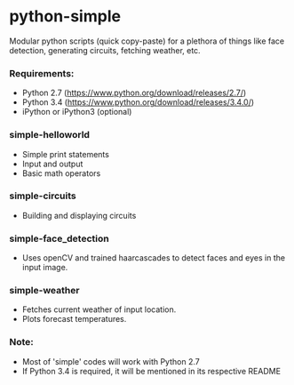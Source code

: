 # python-simple
Modular python scripts (quick copy-paste) for a plethora of things like face detection, generating circuits, fetching weather, etc.

### Requirements:
- Python 2.7 (https://www.python.org/download/releases/2.7/)
- Python 3.4 (https://www.python.org/download/releases/3.4.0/)
- iPython or iPython3 (optional)

### simple-helloworld
- Simple print statements
- Input and output
- Basic math operators

### simple-circuits
- Building and displaying circuits

### simple-face_detection
- Uses openCV and trained haarcascades to detect faces and eyes in the input image.

### simple-weather
- Fetches current weather of input location.
- Plots forecast temperatures.

### Note: 
- Most of 'simple' codes will work with Python 2.7
- If Python 3.4 is required, it will be mentioned in its respective README
